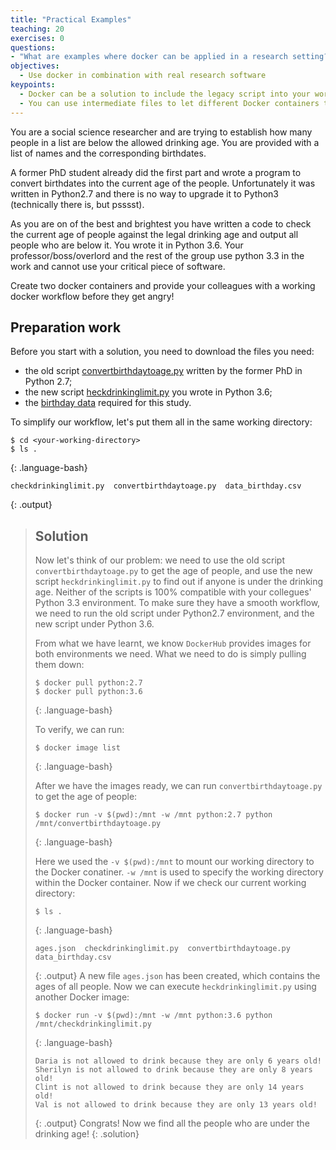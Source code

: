 ```yaml
---
title: "Practical Examples"
teaching: 20
exercises: 0
questions:
- "What are examples where docker can be applied in a research setting?"
objectives:
  - Use docker in combination with real research software
keypoints:
  - Docker can be a solution to include the legacy script into your workflow with minimum effort.
  - You can use intermediate files to let different Docker containers talk to each other.
---
```


You are a social science researcher and are trying to establish how many people in a list are below the allowed drinking age.
You are provided with a list of names and the corresponding birthdates.

A former PhD student already did the first part and wrote a program to convert birthdates into the current age of the people. Unfortunately it was written in Python2.7 and there is no way to upgrade it to Python3 (technically there is, but psssst).

As you are on of the best and brightest you have written a code to check the current age of people against the legal drinking age and output all people who are below it. You wrote it in Python 3.6. Your professor/boss/overlord and the rest of the group use python 3.3 in the work and cannot use your critical piece of software.

Create two docker containers and provide your colleagues with a working docker workflow before they get angry!

## Preparation work

Before you start with a solution, you need to download the files you need:

- the old script [convertbirthdaytoage.py](/code/convertbirthdaytoage.py) written by the former PhD in Python 2.7;
- the new script [heckdrinkinglimit.py](/code/checkdrinkinglimit.py) you wrote in Python 3.6;
- the [birthday data](/data/data_birthday.csv) required for this study.

To simplify our workflow, let's put them all in the same working directory:

~~~
$ cd <your-working-directory>
$ ls .
~~~
{: .language-bash}

~~~
checkdrinkinglimit.py  convertbirthdaytoage.py  data_birthday.csv
~~~
{: .output}


> ## Solution
> Now let's think of our problem: we need to use the old script `convertbirthdaytoage.py` to get the age of people, and use the new script `heckdrinkinglimit.py` to find out if anyone is under the drinking age. Neither of the scripts is 100% compatible with your collegues' Python 3.3 environment. To make sure they have a smooth workflow, we need to run the old script under Python2.7 environment, and the new script under Python 3.6. 
>
> From what we have learnt, we know `DockerHub` provides images for both environments we need. What we need to do is simply pulling them down:
>
> ~~~
> $ docker pull python:2.7
> $ docker pull python:3.6
> ~~~
> {: .language-bash}
>
> To verify, we can run:
>
> ~~~
> $ docker image list
> ~~~
> {: .language-bash}
>
> After we have the images ready, we can run  `convertbirthdaytoage.py` to get the age of people:
> ~~~
> $ docker run -v $(pwd):/mnt -w /mnt python:2.7 python /mnt/convertbirthdaytoage.py
> ~~~
> {: .language-bash}
>
> Here we used the `-v $(pwd):/mnt` to mount our working directory to the Docker conatiner. `-w /mnt` is used to specify the working directory within the Docker container. Now if we check our current working directory:
> ~~~
> $ ls .
> ~~~
> {: .language-bash}
>
> ~~~
> ages.json  checkdrinkinglimit.py  convertbirthdaytoage.py  data_birthday.csv
> ~~~
> {: .output}
> A new file `ages.json` has been created, which contains the ages of all people. Now we can execute `heckdrinkinglimit.py` using another Docker image:
> ~~~
> $ docker run -v $(pwd):/mnt -w /mnt python:3.6 python /mnt/checkdrinkinglimit.py
> ~~~
> {: .language-bash}
> ~~~
> Daria is not allowed to drink because they are only 6 years old!
> Sherilyn is not allowed to drink because they are only 8 years old!
> Clint is not allowed to drink because they are only 14 years old!
> Val is not allowed to drink because they are only 13 years old!
> ~~~
> {: .output}
> Congrats! Now we find all the people who are under the drinking age!
{: .solution}